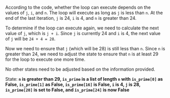 According to the code, whether the loop can execute depends on the values of `j`, `i`, and `n`. The loop will execute as long as `j` is less than `n`. At the end of the last iteration, `j` is 24, `i` is 4, and `n` is greater than 24. 

To determine if the loop can execute again, we need to calculate the next value of `j`, which is `j + i`. Since `j` is currently 24 and `i` is 4, the next value of `j` will be `24 + 4 = 28`.

Now we need to ensure that `j` (which will be 28) is still less than `n`. Since `n` is greater than 24, we need to adjust the state to ensure that `n` is at least 29 for the loop to execute one more time.

No other states need to be adjusted based on the information provided.

State: **`n` is greater than 29, `is_prime` is a list of length `n` with `is_prime[0]` as False, `is_prime[1]` as False, `is_prime[16]` is False, `i` is 4, `j` is 28, `is_prime[20]` is set to False, and `is_prime[24]` is now False**